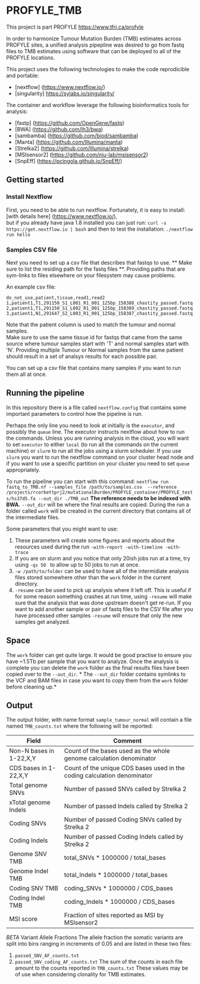 # PROFYLE_TMB

This project is part PROFYLE 
https://www.tfri.ca/profyle

In order to harmonize Tumour Mutation Burden (TMB) estimates across PROFYLE sites, 
a unified analysis pipepline was desired to go from fastq files to TMB estimates using
software that can be deployed to all of the PROFYLE locations.

This project uses the following technologies to make the code reprodicible and portable:
+ [nextflow] (https://www.nextflow.io/)
+ [singularity] https://sylabs.io/singularity/

The container and workflow leverage the following bioinformatics tools for analysis:
+ [fastp] (https://github.com/OpenGene/fastp)
+ [BWA] (https://github.com/lh3/bwa)
+ [sambamba] (https://github.com/biod/sambamba)
+ [Manta] (https://github.com/Illumina/manta)
+ [Strelka2] (https://github.com/Illumina/strelka)
+ [MSIsensor2] (https://github.com/niu-lab/msisensor2)
+ [SnpEff] (https://pcingola.github.io/SnpEff/)


## Getting started

### Install Nextflow
First, you need to be able to run nextflow.  Fortunately, it is easy to install:
[with details here] (https://www.nextflow.io/),  
but if you already have java 1.8 installed you can just run:
` curl -s https://get.nextflow.io | bash `
and then to test the installation:
`./nextflow run hello`

### Samples CSV file
Next you need to set up a csv file that describes that fastqs to use.
** Make sure to list the residing path for the fastq files **.  Providing paths
that are sym-links to files elsewhere on your filesystem may cause problems.

An example csv file:
```
do_not_use,patient,tissue,read1,read2
1,patient1,T1,291150_S1_L001_R1_001_125bp_158388_chastity_passed.fastq.gz,291150_S1_L001_R2_001_125bp_158388_chastity_passed.fastq.gz
2,patient1,T1,291150_S1_L002_R1_001_125bp_158389_chastity_passed.fastq.gz,291150_S1_L002_R2_001_125bp_158389_chastity_passed.fastq.gz
3,patient1,N1,291647_S2_L003_R1_001_125bp_158387_chastity_passed.fastq.gz,291647_S2_L003_R2_001_125bp_158387_chastity_passed.fastq.gz
```
Note that the patient column is used to match the tumour and normal samples.  
Make sure to use the same tissue id for fastqs that came from the same
source where tumour samples start with 'T' and normal samples start with 'N'.
Providing multiple Tumour or Normal samples from the same patient should result
in a set of analsys results for each possible pair.

You can set up a csv file that contains many samples if you want to run them
all at once.


## Running the pipeline
In this repository there is a file called `nextflow.config` that contains some 
important parameters to control how the pipeline is run.

Perhaps the only line you need to look at initially is the `executor`, and possibly the
`queue` line.   The executor instructs nextflow about how to run the commands.   Unless you
are running analysis in the cloud, you will want to set `executor` to either `local` (to 
run all the commands on the current machine) or `slurm` to run all the jobs using a
slurm scheduler.   If you use `slurm` you want to run the nextflow command on your cluster 
head node and if you want to use a specific partition on your cluster you need to set 
`queue` appropriately.

To run the pipeline you can start with this command:
`nextflow run fastq_to_TMB.nf --samples_file /path/to/samples.csv  --reference /projects/rcorbettprj2/mutationalBurden/PROFYLE_container/PROFYLE_tests/hs37d5.fa --out_dir ./TMB_out`
**The reference needs to be indexed with BWA.**
`--out_dir` will be where the final results are copied.   During the run a folder called `work`
will be created in the current directory that contains all of the intermediate files.

Some parameters that you might want to use:
1. These parameters will create some figures and reports about the resources used during the run
`-with-report -with-timeline -with-trace `
2. If you are on slurm and you notice that only 20ish jobs run at a time, try using `-qs 50 ` to allow 
up to 50 jobs to run at once.
3. `-w /path/to/folder` can be used to have all of the intermidiate analysis files stored somewhere
other than the `work` folder in the current directory.
4. `-resume` can be used to pick up analysis where it left off.  This is useful if for some reason something 
crashes at run time, using `-resume` will make sure that the analysis that was done upstream doesn't 
get re-run.   If you want to add another sample or pair of fastq files to the CSV file after you have 
processed other samples `-resume` will ensure that only the new samples get analyzed.

## Space
The `work` folder can get quite large. It would be good practise to ensure you have ~1.5Tb per
sample that you want to analyze.  Once the analysis is complete you can delete the `work`
folder as the final results files have been copied over to the `--out_dir`.  * The `--out_dir`
folder contains symlinks to the VCF and BAM files in case you want to copy them from the `work`
folder before cleaning up.*

## Output
The output folder, with name format `sample_tumour_normal` will contain a file named `TMB_counts.txt` where the following will be reported:

Field | Comment
----- | -------
 Non-N bases in 1-22,X,Y |   Count of the bases used as the whole genome calculation denominator
 CDS bases in 1-22,X,Y |      Count of the unique CDS bases used in the coding calculation denominator
 Total genome SNVs |          Number of passed SNVs called by Strelka 2
 xTotal genome Indels |        Number of passed Indels called by Strelka 2
 Coding SNVs |                 Number of passed Coding SNVs called by Strelka 2
 Coding Indels |               Number of passed Coding Indels called by Strelka 2
 Genome SNV TMB |              total_SNVs * 1000000 / total_bases
 Genome Indel TMB |            total_Indels * 1000000 / total_bases
 Coding SNV TMB |              coding_SNVs * 1000000 / CDS_bases
 Coding Indel TMB |           coding_Indels * 1000000 / CDS_bases
 MSI score |                   Fraction of sites reported as MSI by MSIsensor2

 *BETA*  Variant Allele Fractions
 The allele fraction the somatic variants are split into bins ranging in increments of 0.05 and are listed in these two files:
 1. `passed_SNV_AF_counts.txt`
 1. `passed_SNV_coding_AF_counts.txt`
 The sum of the counts in each file amount to the counts reported in `TMB_counts.txt`
 These values may be of use when considering clonality for TMB estimates.